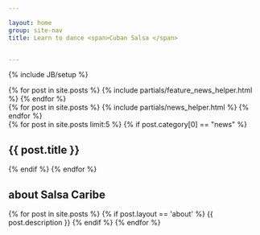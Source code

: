 ```yaml
---

layout: home
group: site-nav
title: Learn to dance <span>Cuban Salsa </span>


---
```

{% include JB/setup %}

<section class="section featured">
  {% for post in site.posts  %}
    {% include partials/feature_news_helper.html %}
  {% endfor %}
</section>
<section class="section news-roll">
  {% for post in site.posts %}
    {% include partials/news_helper.html %}
  {% endfor %}
</section>
<section class="section news-roll">
  {% for post in site.posts limit:5  %}
    {% if post.category[0] == "news"  %}
      <h1>{{ post.title }}</h1>
    {% endif %}
  {% endfor %}
</section>
<section class="section about">
  <h2>about Salsa Caribe</h2>
  {% for post in site.posts  %}
    {% if post.layout == 'about' %}
      {{ post.description }}
    {% endif %}
  {% endfor %}
</section>
